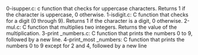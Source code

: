 0-isupper.c: c function that checks for uppercase characters. Returns 1 if the character is uppercase, 0 otherwise.
1-isdigit.c: C function that checks for a digit (0 through 9). Returns 1 if the character is a digit, 0 otherwise.
2-mul.c: C function that multiplies two integers. Returns the value of the multiplication.
3-print _numbers.c: C function that prints the numbers 0 to 9, followed by a new line.
4-print_most _numbers: C function that prints the numbers 0 to 9 except for 2 and 4, followed by a new line

